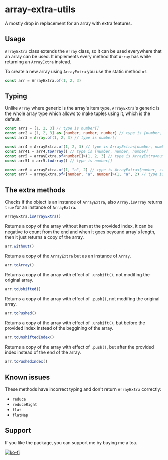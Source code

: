 # array-extra-utils

A mostly drop in replacement for an array with extra features.

## Usage

`ArrayExtra` class extends the `Array` class, so it can be used everywhere that an array can be used. It implements every method that `Array` has while returning an `ArrayExtra` instead.

To create a new array using `ArrayExtra` you use the static method `of`.

```typescript
const arr = ArrayExtra.of(1, 2, 3)
```

## Typing

Unlike `Array` where generic is the array's item type, `ArrayExtra`'s generic is the whole array type which allows to make tuples using it, which is the default.

```typescript
const arr1 = [1, 2, 3] // type is number[]
const arr2 = [1, 2, 3] as [number, number, number] // type is [number, number, number]
const arr3 = Array.of(1, 2, 3) // type is number[]

const arr4 = ArrayExtra.of(1, 2, 3) // type is ArrayExtra<[number, number, number]>
const arr41 = arr4.toArray() // type is [number, number, number]
const arr5 = arrayExtra.of<number[]>(1, 2, 3) // type is ArrayExtra<number[]>
const arr51 = arr5.toArray() // type is number[]

const arr6 = arrayExtra.of(1, "a", 2) // type is ArrayExtra<[number, string, number]>
const arr7 = arrayExtra.of<[number, "a", number]>(1, "a", 2) // type is ArrayExtra<[number, "a", number]>
```

## The extra methods
<!-- ! Check if Array.isArray actually returns true -->
Checks if the object is an instance of `ArrayExtra`, also `Array.isArray` returns `true` for an instance of `ArrayExtra`.

```typescript
ArrayExtra.isArrayExtra()
```

Returns a copy of the array without item at the provided index, it can be negative to count from the end and when it goes beyound array's length, then it just returns a copy of the array.

```typescript
arr.without()
```

Returns a copy of the `ArrayExtra` but as an instance of `Array`.

```typescript
arr.toArray()
```

Returns a copy of the array with effect of `.unshift()`, not modifing the original array.

```typescript
arr.toUshifted()
```

Returns a copy of the array with effect of `.push()`, not modifing the original array.

```typescript
arr.toPushed()
```

Returns a copy of the array with effect of `.unshift()`, but before the provided index instead of the beggining of the array.

```typescript
arr.toUnshiftedIndex()
```

Returns a copy of the array with effect of `.push()`, but after the provided index instead of the end of the array.

```typescript
arr.toPushedIndex()
```

## Known issues

These methods have incorrect typing and don't return `ArrayExtra` correctly:

- `reduce`
- `reduceRight`
- `flat`
- `flatMap`

## Support

If you like the package, you can support me by buying me a tea.

[![ko-fi](https://ko-fi.com/img/githubbutton_sm.svg)](https://ko-fi.com/E1E5Z3TEO)
